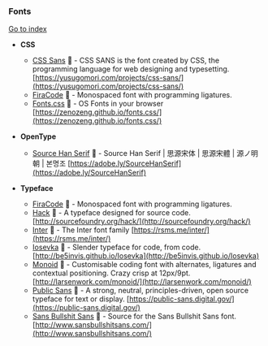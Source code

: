 ### Fonts
[Go to index](https://github.com/cdleon/awesome-front-end#index)

- **CSS**

  * [CSS Sans](https://github.com/yusugomori/csssans) :gift_heart: - CSS SANS is the font created by CSS, the programming language for web designing and typesetting. [https://yusugomori.com/projects/css-sans/](https://yusugomori.com/projects/css-sans/)
  * [FiraCode](https://github.com/tonsky/FiraCode) :gift_heart: - Monospaced font with programming ligatures.
  * [Fonts.css](https://github.com/zenozeng/fonts.css) :gift_heart: - OS Fonts in your browser [https://zenozeng.github.io/fonts.css/](https://zenozeng.github.io/fonts.css/)

- **OpenType**

  * [Source Han Serif](https://github.com/adobe-fonts/source-han-serif) :gift_heart: - Source Han Serif | 思源宋体 | 思源宋體 | 源ノ明朝 | 본명조 [https://adobe.ly/SourceHanSerif](https://adobe.ly/SourceHanSerif)

- **Typeface**

  * [FiraCode](https://github.com/tonsky/FiraCode) :gift_heart: - Monospaced font with programming ligatures.
  * [Hack](https://github.com/chrissimpkins/Hack) :gift_heart: - A typeface designed for source code. [http://sourcefoundry.org/hack/](http://sourcefoundry.org/hack/)
  * [Inter](https://github.com/rsms/inter) :gift_heart: - The Inter font family [https://rsms.me/inter/](https://rsms.me/inter/)
  * [Iosevka](https://github.com/be5invis/Iosevka) :gift_heart: - Slender typeface for code, from code. [http://be5invis.github.io/Iosevka](http://be5invis.github.io/Iosevka)
  * [Monoid](https://github.com/larsenwork/monoid) :gift_heart: - Customisable coding font with alternates, ligatures and contextual positioning. Crazy crisp at 12px/9pt. [http://larsenwork.com/monoid/](http://larsenwork.com/monoid/)
  * [Public Sans](https://github.com/uswds/public-sans) :gift_heart: - A strong, neutral, principles-driven, open source typeface for text or display. [https://public-sans.digital.gov/](https://public-sans.digital.gov/)
  * [Sans Bullshit Sans](https://github.com/RoelN/SansBullshitSans) :gift_heart: - Source for the Sans Bullshit Sans font. [http://www.sansbullshitsans.com/](http://www.sansbullshitsans.com/)
